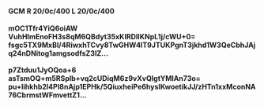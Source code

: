 #### GCM R 20/0c/400 L 20/0c/400
**mOC1Tfr4YiQ6oiAW**<br/>**VuhHlmEnoFH3s8qM6QBdyt35xKlRDlIKNpL1j/cWU+0=**<br/>**fsgc5TX9MxBI/4RiwxhTCvy8TwGHW4lT9JTUKPgnT3jkhd1W3QeCbhJAjq24nDNitog1amgsodfsZ3IZ...**<br/><br/>
**p7Ztduu1JyOQoa+6**<br/>**asTsmOQ+m5RSplb+vq2cUDiqM6z9vXvQlgtYMlAn73o=**<br/>**pu+lihkhb2l4PI8nAjp1EPHk/5QiuxheiPe6hysIKwoetikJJ/zHTn1xxMconNA76CbrmstWFmvettZ1...**
